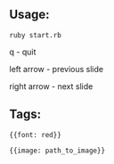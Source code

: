## Usage:
`ruby start.rb`

q - quit

left arrow - previous slide

right arrow - next slide

## Tags:
`{{font: red}}`

`{{image: path_to_image}}`
